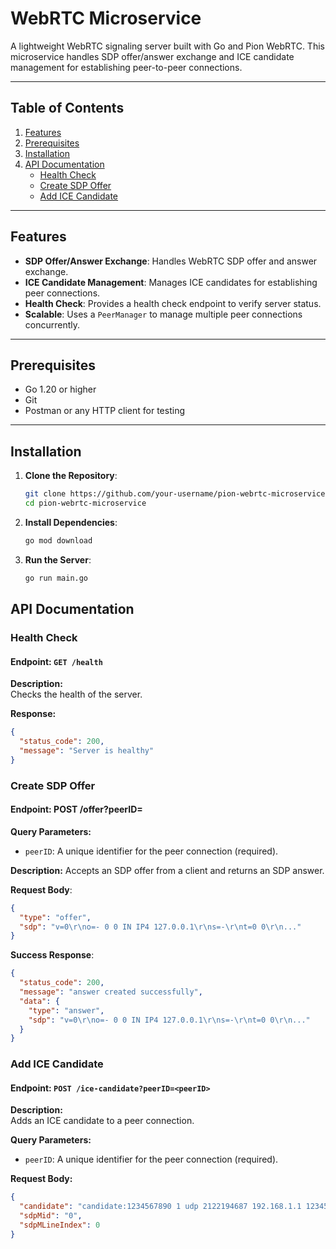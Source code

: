 # WebRTC Microservice

A lightweight WebRTC signaling server built with Go and Pion WebRTC. This microservice handles SDP offer/answer exchange and ICE candidate management for establishing peer-to-peer connections.

---

## Table of Contents
1. [Features](#features)
2. [Prerequisites](#prerequisites)
3. [Installation](#installation)
4. [API Documentation](#api-documentation)
   - [Health Check](#health-check)
   - [Create SDP Offer](#create-sdp-offer)
   - [Add ICE Candidate](#add-ice-candidate)


---

## Features
- **SDP Offer/Answer Exchange**: Handles WebRTC SDP offer and answer exchange.
- **ICE Candidate Management**: Manages ICE candidates for establishing peer connections.
- **Health Check**: Provides a health check endpoint to verify server status.
- **Scalable**: Uses a `PeerManager` to manage multiple peer connections concurrently.

---

## Prerequisites
- Go 1.20 or higher
- Git
- Postman or any HTTP client for testing

---

## Installation

1. **Clone the Repository**:
   ```bash
   git clone https://github.com/your-username/pion-webrtc-microservice.git
   cd pion-webrtc-microservice
   ```

2. **Install Dependencies**:
   ```bash
   go mod download
   ```

3. **Run the Server**:
   ```bash
   go run main.go
   ```

## API Documentation

### Health Check
#### Endpoint: `GET /health`

**Description:**  
Checks the health of the server.

**Response:**
```json
{
  "status_code": 200,
  "message": "Server is healthy"
}
```

### Create SDP Offer
#### Endpoint: POST /offer?peerID=<peerID>

**Query Parameters:**
- `peerID`: A unique identifier for the peer connection (required).

**Description:** 
Accepts an SDP offer from a client and returns an SDP answer.

**Request Body**:
```json
{
  "type": "offer",
  "sdp": "v=0\r\no=- 0 0 IN IP4 127.0.0.1\r\ns=-\r\nt=0 0\r\n..."
}
```

**Success Response**:
```json
{
  "status_code": 200,
  "message": "answer created successfully",
  "data": {
    "type": "answer",
    "sdp": "v=0\r\no=- 0 0 IN IP4 127.0.0.1\r\ns=-\r\nt=0 0\r\n..."
  }
}
```

### Add ICE Candidate
#### Endpoint: `POST /ice-candidate?peerID=<peerID>`

**Description:**  
Adds an ICE candidate to a peer connection.

**Query Parameters:**
- `peerID`: A unique identifier for the peer connection (required).

**Request Body:**
```json
{
  "candidate": "candidate:1234567890 1 udp 2122194687 192.168.1.1 12345 typ host",
  "sdpMid": "0",
  "sdpMLineIndex": 0
}
```


